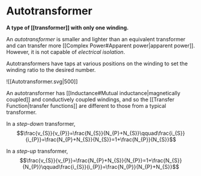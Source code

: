 # Autotransformer
**A type of [[transformer]] with only one winding.**

An *autotransformer* is smaller and lighter than an equivalent transformer and can transfer more [[Complex Power#Apparent power|apparent power]]. However, it is not capable of *electrical isolation*.

Autotransformers have taps at various positions on the winding to set the winding ratio to the desired number.

![[Autotransformer.svg|500]]


An autotransformer has [[Inductance#Mutual inductance|magnetically coupled]] and conductively coupled windings, and so the [[Transfer Function|transfer functions]] are different to those from a typical transformer.

In a *step-down* transformer,
$$\frac{v_{S}}{v_{P}}=\frac{N_{S}}{N_{P}+N_{S}}\qquad\frac{i_{S}}{i_{P}}=\frac{N_{P}+N_{S}}{N_{S}}=1+\frac{N_{P}}{N_{S}}$$

In a *step-up* transformer,
$$\frac{v_{S}}{v_{P}}=\frac{N_{P}+N_{S}}{N_{P}}=1+\frac{N_{S}}{N_{P}}\qquad\frac{i_{S}}{i_{P}}=\frac{N_{P}}{N_{P}+N_{S}}$$
